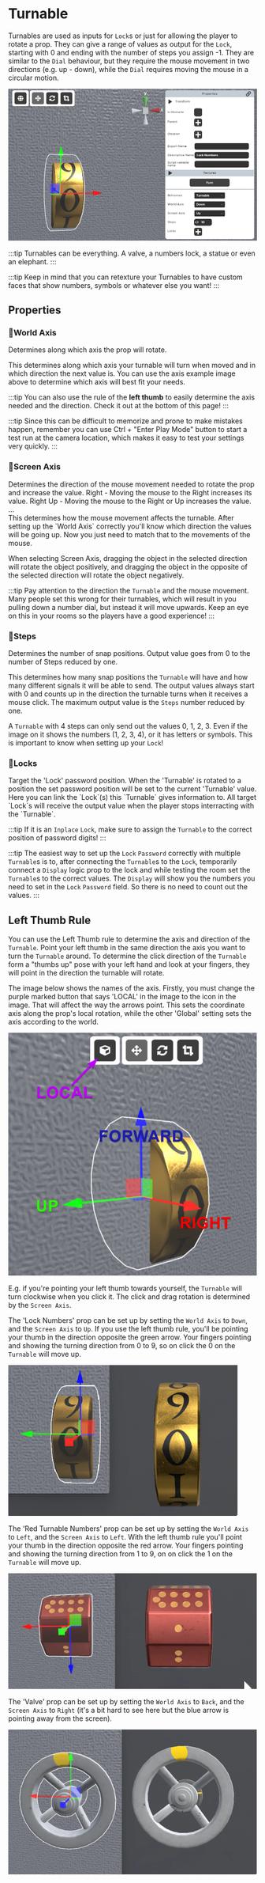 # Turnable
Turnables are used as inputs for `Lock`s or just for allowing the player to rotate a prop. They can give a range of values as output for the `Lock`, starting with 0 and ending with the number of steps you assign -1. They are similar to the `Dial` behaviour, but they require the mouse movement in two directions (e.g. up - down), while the `Dial` requires moving the mouse in a circular motion.

![Turnable](./img/turnable/turnable_selector.png)


:::tip
Turnables can be everything. A valve, a numbers lock, a statue or even an elephant.
:::

:::tip
Keep in mind that you can retexture your Turnables to have custom faces that show numbers, symbols or whatever else you want!
:::

## Properties

### :small_orange_diamond:World Axis
<div className="highlight-div">
Determines along which axis the prop will rotate.
</div>

This determines along which axis your turnable will turn when moved and in which direction the next value is. You can use the axis example image above to determine which axis will best fit your needs.

:::tip
You can also use the rule of the __left thumb__ to easily determine the axis needed and the direction. Check it out at the bottom of this page!
:::

:::tip
Since this can be difficult to memorize and prone to make mistakes happen, remember you can use Ctrl + "Enter Play Mode" button to start a test run at the camera location, which makes it easy to test your settings very quickly.
:::

### :small_orange_diamond:Screen Axis
<div className="highlight-div">
Determines the direction of the mouse movement needed to rotate the prop and increase the value.
Right - Moving the mouse to the Right increases its value.
Right Up - Moving the mouse to the Right or Up increases the value.
...
</div>
This determines how the mouse movement affects the turnable. After setting up the `World Axis` correctly you'll know which direction the values will be going up. Now you just need to match that to the movements of the mouse.

When selecting Screen Axis, dragging the object in the selected direction will rotate the object positively, and dragging the object in the opposite of the selected direction will rotate the object negatively.

:::tip
Pay attention to the direction the `Turnable` and the mouse movement. Many people set this wrong for their turnables, which will result in you pulling down a number dial, but instead it will move upwards. Keep an eye on this in your rooms so the players have a good experience!
:::

### :small_orange_diamond:Steps
<div className="highlight-div">
Determines the number of snap positions. Output value goes from 0 to the number of Steps reduced by one.
</div>

This determines how many snap positions the `Turnable` will have and how many different signals it will be able to send. The output values always start with 0 and counts up in the direction the turnable turns when it receives a mouse click. The maximum output value is the `Steps` number reduced by one.

A `Turnable` with 4 steps can only send out the values 0, 1, 2, 3. Even if the image on it shows the numbers (1, 2, 3, 4), or it has letters or symbols. This is important to know when setting up your `Lock`!


### :small_orange_diamond:Locks
<div className="highlight-div">
Target the 'Lock' password position. When the 'Turnable' is rotated to a position the set password position will be set to the current 'Turnable' value.
</div>
Here you can link the `Lock`(s) this `Turnable` gives information to. All target `Lock`s will receive the output value when the player stops interracting with the `Turnable`.

:::tip
If it is an `Inplace` `Lock`, make sure to assign the `Turnable` to the correct position of password digits!
:::

:::tip
The easiest way to set up the `Lock` `Password` correctly with multiple `Turnable`s is to, after connecting the `Turnable`s to the `Lock`, temporarily connect a `Display` logic prop to the lock and while testing the room set the `Turnable`s to the correct values. The `Display` will show you the numbers you need to set in the `Lock` `Password` field. So there is no need to count out the values.
:::

## Left Thumb Rule
You can use the Left Thumb rule to determine the axis and direction of the `Turnable`. Point your left thumb in the same direction the axis you want to turn the `Turnable` around. To determine the click direction of the `Turnable` form a "thumbs up" pose with your left hand and look at your fingers, they will point in the direction the turnable will rotate.


The image below shows the names of the axis. Firstly, you must change the purple marked button that says 'LOCAL' in the image to the icon in the image. That will affect the way the arrows point. This sets the coordinate axis along the prop's local rotation, while the other 'Global' setting sets the axis according to the world.

![Turnable axis](./img/turnable/turnable_axis.png)

E.g. if you're pointing your left thumb towards yourself, the `Turnable` will turn clockwise when you click it. The click and drag rotation is determined by the `Screen Axis`.

The 'Lock Numbers' prop can be set up by setting the `World Axis` to `Down`, and the `Screen Axis` to `Up`. If you use the left thumb rule, you'll be pointing your thumb in the direction opposite the green arrow. Your fingers pointing and showing the turning direction from 0 to 9, so on click the 0 on the `Turnable` will move up.

![Lock Number turnable](./img/turnable/turnable_lockNumber.gif)

The 'Red Turnable Numbers' prop can be set up by setting the `World Axis` to `Left`, and the `Screen Axis` to `Left`. With the left thumb rule you'll point your thumb in the direction opposite the red arrow. Your fingers pointing and showing the turning direction from 1 to 9, on on click the 1 on the `Turnable` will move up.

![Lock Number turnable](./img/turnable/turnable_redTurnable.gif)

The 'Valve' prop can be set up by setting the `World Axis` to `Back`, and the `Screen Axis` to `Right` (it's a bit hard to see here but the blue arrow is pointing away from the screen).

![Lock Number turnable](./img/turnable/turnable_valve.gif)
